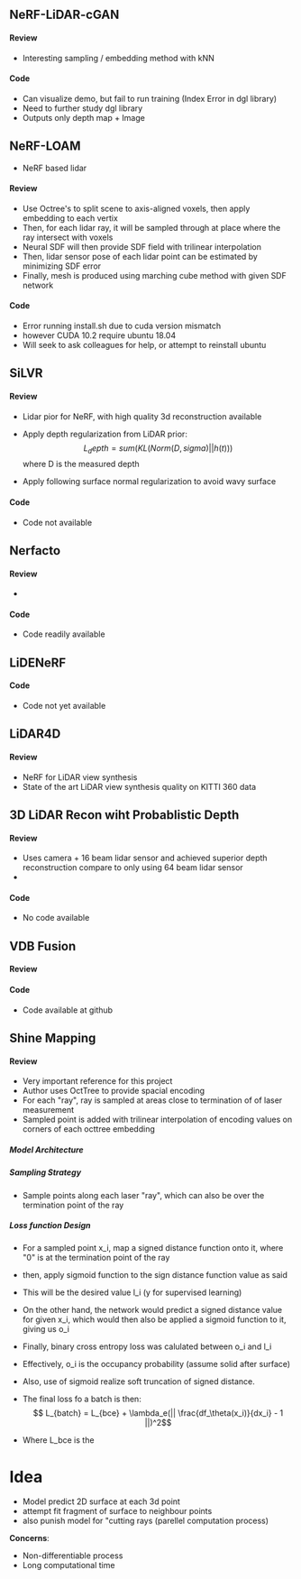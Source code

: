 ## NeRF-LiDAR-cGAN

#### Review
- Interesting sampling / embedding method with kNN

#### Code
- Can visualize demo, but fail to run training (Index Error in dgl library)
- Need to further study dgl library
- Outputs only depth map + Image


## NeRF-LOAM
- NeRF based lidar 

#### Review
- Use Octree's to split scene to axis-aligned voxels, then apply embedding to each vertix
- Then, for each lidar ray, it will be sampled through at place where the ray intersect with voxels
- Neural SDF will then provide SDF field with trilinear interpolation
- Then, lidar sensor pose of each lidar point can be estimated by minimizing SDF error
- Finally, mesh is produced using marching cube method with given SDF network



#### Code
- Error running install.sh due to cuda version mismatch
- however CUDA 10.2 require ubuntu 18.04
- Will seek to ask colleagues for help, or attempt to reinstall ubuntu


## SiLVR

#### Review
- Lidar pior for NeRF, with high quality 3d reconstruction available 
- Apply depth regularization from LiDAR prior:
  $$ L_depth = sum (KL ( Norm(D, sigma) || h(t))) $$
where D is the measured depth

- Apply following surface normal regularization to avoid wavy surface
  $$  $$


#### Code
- Code not available


## Nerfacto

#### Review
- 

#### Code
- Code readily available

## LiDENeRF

#### Code
- Code not yet available



## LiDAR4D

#### Review
- NeRF for LiDAR view synthesis
- State of the art LiDAR view synthesis quality on KITTI 360 data





## 3D LiDAR Recon wiht Probablistic Depth
#### Review
- Uses camera + 16 beam lidar sensor and achieved superior depth reconstruction compare to only using 64 beam lidar sensor
- 

#### Code
- No code available



## VDB Fusion
#### Review


#### Code
- Code available at github




## Shine Mapping
#### Review
- Very important reference for this project
- Author uses OctTree to provide spacial encoding
- For each "ray", ray is sampled at areas close to termination of of laser measurement
- Sampled point is added with trilinear interpolation of encoding values on corners of each octtree embedding

##### Model Architecture

##### Sampling Strategy
- Sample points along each laser "ray", which can also be over the termination point of the ray

##### Loss function Design
- For a sampled point x_i, map a signed distance function onto it, where "0" is at the termination point of the ray
- then, apply sigmoid function to the sign distance function value as said
- This will be the desired value l_i (y for supervised learning)
- On the other hand, the network would predict a signed distance value for given x_i, which would then also be applied a sigmoid function to it, giving us o_i
- Finally, binary cross entropy loss was calulated between o_i and l_i
- Effectively, o_i is the occupancy probability (assume solid after surface)
- Also, use of sigmoid realize soft truncation of signed distance.
- The final loss fo a batch is then:
$$ L_{batch} =  L_{bce} + \lambda_e(|| \frac{df_\theta(x_i)}{dx_i} - 1 ||)^2$$

- Where L_bce is the 



# Idea

- Model predict 2D surface at each 3d point
- attempt fit fragment of surface to neighbour points
- also punish model for "cutting rays (parellel computation process)

__Concerns__:
- Non-differentiable process
- Long computational time